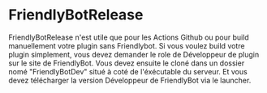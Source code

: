 # FriendlyBotRelease

FriendlyBotRelease n'est utile que pour les Actions Github ou pour build manuellement votre plugin sans Friendlybot.
Si vous voulez build votre plugin simplement, vous devez demander le role de Développeur de plugin sur le site de FriendlyBot.
Vous devez ensuite le cloné dans un dossier nomé "FriendlyBotDev" situé à coté de l'éxécutable du serveur.
Et vous devez télécharger la version Développeur de FriendlyBot via le launcher.
